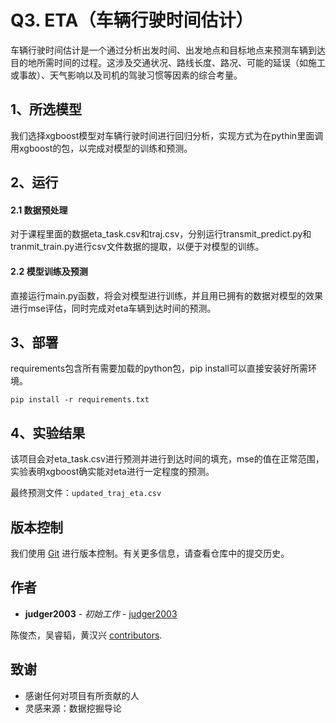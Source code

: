 # Q3. ETA（车辆行驶时间估计）

车辆行驶时间估计是一个通过分析出发时间、出发地点和目标地点来预测车辆到达目的地所需时间的过程。这涉及交通状况、路线长度、路况、可能的延误（如施工或事故）、天气影响以及司机的驾驶习惯等因素的综合考量。

## 1、所选模型
我们选择xgboost模型对车辆行驶时间进行回归分析，实现方式为在pythin里面调用xgboost的包，以完成对模型的训练和预测。
## 2、运行
#### 2.1 数据预处理
对于课程里面的数据eta_task.csv和traj.csv，分别运行transmit_predict.py和tranmit_train.py进行csv文件数据的提取，以便于对模型的训练。
#### 2.2 模型训练及预测
直接运行main.py函数，将会对模型进行训练，并且用已拥有的数据对模型的效果进行mse评估，同时完成对eta车辆到达时间的预测。

## 3、部署

requirements包含所有需要加载的python包，pip install可以直接安装好所需环境。

```
pip install -r requirements.txt
```
## 4、实验结果
该项目会对eta_task.csv进行预测并进行到达时间的填充，mse的值在正常范围，实验表明xgboost确实能对eta进行一定程度的预测。

最终预测文件：`updated_traj_eta.csv`



## 版本控制

我们使用 [Git](https://github.com/wu-ruitao/Map-Matching) 进行版本控制。有关更多信息，请查看仓库中的提交历史。

## 作者

* **judger2003** - *初始工作* - [judger2003](https://github.com/judger2003)

陈俊杰，吴睿韬，黄汉兴 [contributors](https://github.com/wu-ruitao/Map-Matching).


## 致谢

* 感谢任何对项目有所贡献的人
* 灵感来源：数据挖掘导论
